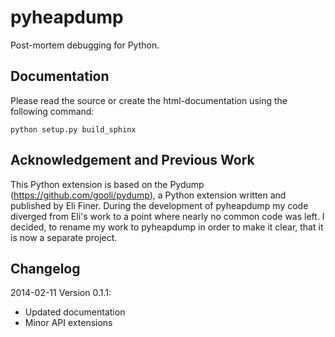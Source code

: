 pyheapdump
==========

Post-mortem debugging for Python. 

Documentation
-------------

Please read the source or create the html-documentation using the following command:

```python setup.py build_sphinx```


Acknowledgement and Previous Work
---------------------------------

This Python extension is based on the Pydump (https://github.com/gooli/pydump), a Python extension written 
and published by Eli Finer. During the development of pyheapdump my code diverged from 
Eli's work to a point where nearly no common code was left. I decided, to rename my work to
pyheapdump in order to make it clear, that it is now a separate project. 


Changelog
---------

2014-02-11 Version 0.1.1:

 * Updated documentation
 * Minor API extensions

